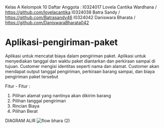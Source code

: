 Kelas A
Kelompok 10
Daftar Anggota :
I0324017 Lovela Cantika Wardhana / https://github.com/lovelacantika
I0324038 Batra Sandy / https://github.com/Batrasandy46
I0324042 Daniswara Bharata / https://github.com/DaniswaraBharata042
# Aplikasi-pengiriman-paket
Aplikasi untuk mencatat biaya dalam pengiriman paket. Aplikasi untuk menyediakan tanggal dan waktu paket diantarkan dan perkiraan sampai di tujuan. Customer mengisi identitas seperti nama dan alamat. Customer akan mendapat output tanggal pengiriman, perkiraan barang sampai, dan biaya pengiriman paket tersebut

Fitur - Fitur : 
1. Pilihan alamat yang nantinya akan dikirim barang
2. Pilihan tanggal pengiriman
3. Rincian Biaya
4. Pilihan Berat

DIAGRAM ALIR
![flow bhara (2)](https://github.com/user-attachments/assets/39448e00-185e-4f5b-8222-04b72f7e9a00)



